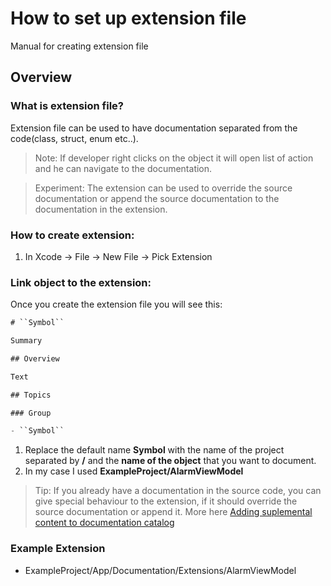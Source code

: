 # How to set up extension file

Manual for creating extension file

## Overview

### What is extension file?
Extension file can be used to have documentation separated from the code(class, struct, enum etc..). 

> Note: If developer right clicks on the object it will open list of action and he can navigate to the documentation.

> Experiment: The extension can be used to override the source documentation or append the source documentation to the documentation in the extension.

### How to create extension:
1. In Xcode -> File -> New File -> Pick Extension

### Link object to the extension:
Once you create the extension file you will see this:
```swift
# ``Symbol``

Summary

## Overview

Text

## Topics

### Group

- ``Symbol``
```
1. Replace the default name **Symbol** with the name of the project separated by **/** and the **name of the object** that you want to document.
2. In my case I used **ExampleProject/AlarmViewModel**

> Tip: If you already have a documentation in the source code, you can give special behaviour to the extension, if it should override the source documentation or append it. More here [Adding suplemental content to documentation catalog](https://developer.apple.com/documentation/xcode/adding-supplemental-content-to-a-documentation-catalog)


### Example Extension 
- ExampleProject/App/Documentation/Extensions/AlarmViewModel
